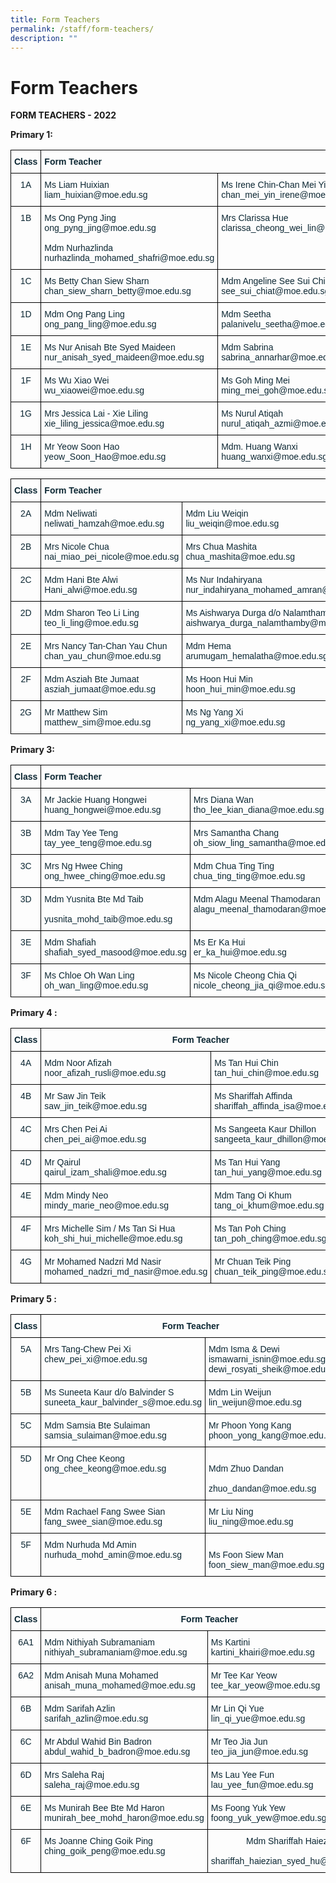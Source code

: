 ```yaml
---
title: Form Teachers
permalink: /staff/form-teachers/
description: ""
---
```

# Form Teachers
**FORM TEACHERS - 2022**



**Primary 1:**

<style type="text/css">
.tg  {border-collapse:collapse;border-spacing:0;}
.tg td{border-color:black;border-style:solid;border-width:1px;font-family:Arial, sans-serif;font-size:14px;
  overflow:hidden;padding:10px 5px;word-break:normal;}
.tg th{border-color:black;border-style:solid;border-width:1px;font-family:Arial, sans-serif;font-size:14px;
  font-weight:normal;overflow:hidden;padding:10px 5px;word-break:normal;}
.tg .tg-7wcr{color:#0C2733;text-align:left;vertical-align:top}
.tg .tg-z01w{color:#0C2733;font-weight:bold;text-align:left;vertical-align:top}
.tg .tg-eohv{color:#0C2733;text-align:center;vertical-align:top}
</style>
<table class="tg">
<thead>
  <tr>
    <th class="tg-z01w">Class</th>
    <th class="tg-z01w" colspan="2">Form Teacher</th>
  </tr>
</thead>
<tbody>
  <tr>
    <td class="tg-eohv">1A</td>
    <td class="tg-7wcr">Ms Liam Huixian<br>liam_huixian@moe.edu.sg</td>
    <td class="tg-7wcr">Ms Irene Chin-Chan Mei Yin<br>chan_mei_yin_irene@moe.edu.sg</td>
  </tr>
  <tr>
    <td class="tg-eohv">1B</td>
    <td class="tg-7wcr">Ms Ong Pyng Jing<br>ong_pyng_jing@moe.edu.sg<br><br>Mdm Nurhazlinda<br>nurhazlinda_mohamed_shafri@moe.edu.sg</td>
    <td class="tg-7wcr">Mrs Clarissa Hue<br>clarissa_cheong_wei_lin@moe.edu.sg</td>
  </tr>
  <tr>
    <td class="tg-eohv">1C</td>
    <td class="tg-7wcr">Ms Betty Chan Siew Sharn<br>chan_siew_sharn_betty@moe.edu.sg</td>
    <td class="tg-7wcr">Mdm Angeline See Sui Chiat<br>see_sui_chiat@moe.edu.sg</td>
  </tr>
  <tr>
    <td class="tg-eohv">1D</td>
    <td class="tg-7wcr">Mdm Ong Pang Ling<br>ong_pang_ling@moe.edu.sg</td>
    <td class="tg-7wcr">Mdm Seetha<br>palanivelu_seetha@moe.edu.sg</td>
  </tr>
  <tr>
    <td class="tg-eohv">1E</td>
    <td class="tg-7wcr">Ms Nur Anisah Bte Syed Maideen<br>nur_anisah_syed_maideen@moe.edu.sg</td>
    <td class="tg-7wcr">Mdm Sabrina<br>sabrina_annarhar@moe.edu.sg</td>
  </tr>
  <tr>
    <td class="tg-eohv">1F</td>
    <td class="tg-7wcr">Ms Wu Xiao Wei<br>wu_xiaowei@moe.edu.sg</td>
    <td class="tg-7wcr">Ms Goh Ming Mei<br>ming_mei_goh@moe.edu.sg</td>
  </tr>
  <tr>
    <td class="tg-eohv">1G</td>
    <td class="tg-7wcr">Mrs Jessica Lai - Xie Liling<br>xie_liling_jessica@moe.edu.sg</td>
    <td class="tg-7wcr">Ms Nurul Atiqah<br>nurul_atiqah_azmi@moe.edu.sg<br></td>
  </tr>
  <tr>
    <td class="tg-eohv"> 1H</td>
    <td class="tg-7wcr">Mr Yeow Soon Hao<br>yeow_Soon_Hao@moe.edu.sg </td>
    <td class="tg-7wcr">Mdm. Huang Wanxi<br>huang_wanxi@moe.edu.sg</td>
  </tr>
</tbody>
</table>

<style type="text/css">
.tg  {border-collapse:collapse;border-spacing:0;}
.tg td{border-color:black;border-style:solid;border-width:1px;font-family:Arial, sans-serif;font-size:14px;
  overflow:hidden;padding:10px 5px;word-break:normal;}
.tg th{border-color:black;border-style:solid;border-width:1px;font-family:Arial, sans-serif;font-size:14px;
  font-weight:normal;overflow:hidden;padding:10px 5px;word-break:normal;}
.tg .tg-7wcr{color:#0C2733;text-align:left;vertical-align:top}
.tg .tg-z01w{color:#0C2733;font-weight:bold;text-align:left;vertical-align:top}
.tg .tg-eohv{color:#0C2733;text-align:center;vertical-align:top}
</style>
<table class="tg">
<thead>
  <tr>
    <th class="tg-z01w">Class</th>
    <th class="tg-z01w" colspan="2">Form Teacher</th>
  </tr>
</thead>
<tbody>
  <tr>
    <td class="tg-eohv">2A</td>
    <td class="tg-7wcr">Mdm Neliwati<br>neliwati_hamzah@moe.edu.sg</td>
    <td class="tg-7wcr">Mdm Liu Weiqin<br>liu_weiqin@moe.edu.sg</td>
  </tr>
  <tr>
    <td class="tg-eohv">2B</td>
    <td class="tg-7wcr">Mrs Nicole Chua<br>nai_miao_pei_nicole@moe.edu.sg</td>
    <td class="tg-7wcr">Mrs Chua Mashita<br>chua_mashita@moe.edu.sg</td>
  </tr>
  <tr>
    <td class="tg-eohv">2C</td>
    <td class="tg-7wcr">Mdm Hani Bte Alwi<br>Hani_alwi@moe.edu.sg</td>
    <td class="tg-7wcr">Ms Nur Indahiryana<br>nur_indahiryana_mohamed_amran@moe.edu.sg<br></td>
  </tr>
  <tr>
    <td class="tg-eohv">2D</td>
    <td class="tg-7wcr">Mdm Sharon Teo Li Ling<br>teo_li_ling@moe.edu.sg</td>
    <td class="tg-7wcr">Ms Aishwarya Durga d/o Nalamthamby<br>aishwarya_durga_nalamthamby@moe.edu.sg</td>
  </tr>
  <tr>
    <td class="tg-eohv">2E</td>
    <td class="tg-7wcr">Mrs Nancy Tan-Chan Yau Chun<br>chan_yau_chun@moe.edu.sg</td>
    <td class="tg-7wcr">Mdm Hema<br>arumugam_hemalatha@moe.edu.sg<br></td>
  </tr>
  <tr>
    <td class="tg-eohv">2F</td>
    <td class="tg-7wcr">Mdm Asziah Bte Jumaat<br>asziah_jumaat@moe.edu.sg</td>
    <td class="tg-7wcr">Ms Hoon Hui Min<br>hoon_hui_min@moe.edu.sg<br></td>
  </tr>
  <tr>
    <td class="tg-eohv">2G</td>
    <td class="tg-7wcr">Mr Matthew Sim <br>matthew_sim@moe.edu.sg </td>
    <td class="tg-7wcr">Ms Ng Yang Xi<br>ng_yang_xi@moe.edu.sg</td>
  </tr>
</tbody>
</table>

**Primary 3:**

<style type="text/css">
.tg  {border-collapse:collapse;border-spacing:0;}
.tg td{border-color:black;border-style:solid;border-width:1px;font-family:Arial, sans-serif;font-size:14px;
  overflow:hidden;padding:10px 5px;word-break:normal;}
.tg th{border-color:black;border-style:solid;border-width:1px;font-family:Arial, sans-serif;font-size:14px;
  font-weight:normal;overflow:hidden;padding:10px 5px;word-break:normal;}
.tg .tg-7wcr{color:#0C2733;text-align:left;vertical-align:top}
.tg .tg-z01w{color:#0C2733;font-weight:bold;text-align:left;vertical-align:top}
.tg .tg-eohv{color:#0C2733;text-align:center;vertical-align:top}
</style>
<table class="tg">
<thead>
  <tr>
    <th class="tg-z01w">Class</th>
    <th class="tg-z01w" colspan="2">Form Teacher</th>
  </tr>
</thead>
<tbody>
  <tr>
    <td class="tg-eohv">3A</td>
    <td class="tg-7wcr">Mr Jackie Huang Hongwei<br>huang_hongwei@moe.edu.sg</td>
    <td class="tg-7wcr">Mrs Diana Wan<br>tho_lee_kian_diana@moe.edu.sg<br></td>
  </tr>
  <tr>
    <td class="tg-eohv">3B</td>
    <td class="tg-7wcr">Mdm Tay Yee Teng<br>tay_yee_teng@moe.edu.sg</td>
    <td class="tg-7wcr">Mrs Samantha Chang<br>oh_siow_ling_samantha@moe.edu.sg<br></td>
  </tr>
  <tr>
    <td class="tg-eohv">3C</td>
    <td class="tg-7wcr">Mrs Ng Hwee Ching<br>ong_hwee_ching@moe.edu.sg<br></td>
    <td class="tg-7wcr">Mdm Chua Ting Ting<br>chua_ting_ting@moe.edu.sg</td>
  </tr>
  <tr>
    <td class="tg-eohv">3D</td>
    <td class="tg-7wcr">Mdm Yusnita  Bte Md Taib<br><br>yusnita_mohd_taib@moe.edu.sg</td>
    <td class="tg-7wcr">Mdm Alagu Meenal Thamodaran<br>alagu_meenal_thamodaran@moe.edu.sg</td>
  </tr>
  <tr>
    <td class="tg-eohv">3E</td>
    <td class="tg-7wcr">Mdm Shafiah<br>shafiah_syed_masood@moe.edu.sg</td>
    <td class="tg-7wcr">Ms Er Ka Hui<br>er_ka_hui@moe.edu.sg</td>
  </tr>
  <tr>
    <td class="tg-eohv">3F</td>
    <td class="tg-7wcr">Ms Chloe Oh Wan Ling<br>oh_wan_ling@moe.edu.sg</td>
    <td class="tg-7wcr">Ms Nicole Cheong Chia Qi<br>nicole_cheong_jia_qi@moe.edu.sg</td>
  </tr>
</tbody>
</table>

**Primary 4 :**

<style type="text/css">
.tg  {border-collapse:collapse;border-spacing:0;}
.tg td{border-color:black;border-style:solid;border-width:1px;font-family:Arial, sans-serif;font-size:14px;
  overflow:hidden;padding:10px 5px;word-break:normal;}
.tg th{border-color:black;border-style:solid;border-width:1px;font-family:Arial, sans-serif;font-size:14px;
  font-weight:normal;overflow:hidden;padding:10px 5px;word-break:normal;}
.tg .tg-7wcr{color:#0C2733;text-align:left;vertical-align:top}
.tg .tg-s7de{color:#0C2733;font-weight:bold;text-align:center;vertical-align:top}
.tg .tg-eohv{color:#0C2733;text-align:center;vertical-align:top}
</style>
<table class="tg">
<thead>
  <tr>
    <th class="tg-s7de">Class</th>
    <th class="tg-s7de" colspan="2">Form Teacher</th>
  </tr>
</thead>
<tbody>
  <tr>
    <td class="tg-eohv">4A</td>
    <td class="tg-7wcr">Mdm Noor Afizah<br>noor_afizah_rusli@moe.edu.sg<br></td>
    <td class="tg-7wcr">Ms Tan Hui Chin<br>tan_hui_chin@moe.edu.sg</td>
  </tr>
  <tr>
    <td class="tg-eohv">4B</td>
    <td class="tg-7wcr">Mr Saw Jin Teik<br>saw_jin_teik@moe.edu.sg</td>
    <td class="tg-7wcr">Ms Shariffah Affinda<br>shariffah_affinda_isa@moe.edu.sg</td>
  </tr>
  <tr>
    <td class="tg-eohv">4C</td>
    <td class="tg-7wcr">Mrs Chen Pei Ai<br>chen_pei_ai@moe.edu.sg</td>
    <td class="tg-7wcr">Ms Sangeeta Kaur Dhillon<br>sangeeta_kaur_dhillon@moe.edu.sg<br></td>
  </tr>
  <tr>
    <td class="tg-eohv">4D</td>
    <td class="tg-7wcr">Mr Qairul<br>qairul_izam_shali@moe.edu.sg</td>
    <td class="tg-7wcr">Ms Tan Hui Yang<br>tan_hui_yang@moe.edu.sg<br></td>
  </tr>
  <tr>
    <td class="tg-eohv">4E</td>
    <td class="tg-7wcr">Mdm Mindy Neo<br>mindy_marie_neo@moe.edu.sg</td>
    <td class="tg-7wcr">Mdm Tang Oi Khum<br>tang_oi_khum@moe.edu.sg<br></td>
  </tr>
  <tr>
    <td class="tg-eohv">4F</td>
    <td class="tg-7wcr">Mrs Michelle Sim / Ms Tan Si Hua<br>koh_shi_hui_michelle@moe.edu.sg</td>
    <td class="tg-7wcr">Ms Tan Poh Ching<br>tan_poh_ching@moe.edu.sg</td>
  </tr>
  <tr>
    <td class="tg-eohv">4G</td>
    <td class="tg-7wcr">Mr Mohamed Nadzri Md Nasir<br>mohamed_nadzri_md_nasir@moe.edu.sg</td>
    <td class="tg-7wcr">Mr Chuan Teik Ping<br>chuan_teik_ping@moe.edu.sg</td>
  </tr>
</tbody>
</table>

**Primary 5 :**

<style type="text/css">
.tg  {border-collapse:collapse;border-spacing:0;}
.tg td{border-color:black;border-style:solid;border-width:1px;font-family:Arial, sans-serif;font-size:14px;
  overflow:hidden;padding:10px 5px;word-break:normal;}
.tg th{border-color:black;border-style:solid;border-width:1px;font-family:Arial, sans-serif;font-size:14px;
  font-weight:normal;overflow:hidden;padding:10px 5px;word-break:normal;}
.tg .tg-7wcr{color:#0C2733;text-align:left;vertical-align:top}
.tg .tg-s7de{color:#0C2733;font-weight:bold;text-align:center;vertical-align:top}
.tg .tg-eohv{color:#0C2733;text-align:center;vertical-align:top}
</style>
<table class="tg">
<thead>
  <tr>
    <th class="tg-s7de">Class</th>
    <th class="tg-s7de" colspan="2">Form Teacher</th>
  </tr>
</thead>
<tbody>
  <tr>
    <td class="tg-eohv">5A</td>
    <td class="tg-7wcr">Mrs Tang-Chew Pei Xi<br>chew_pei_xi@moe.edu.sg</td>
    <td class="tg-7wcr">Mdm Isma &amp; Dewi<br>ismawarni_isnin@moe.edu.sg<br>dewi_rosyati_sheik@moe.edu.sg</td>
  </tr>
  <tr>
    <td class="tg-eohv">5B</td>
    <td class="tg-7wcr">Ms Suneeta Kaur d/o Balvinder S<br>suneeta_kaur_balvinder_s@moe.edu.sg</td>
    <td class="tg-7wcr">Mdm Lin Weijun<br>lin_weijun@moe.edu.sg</td>
  </tr>
  <tr>
    <td class="tg-eohv">5C</td>
    <td class="tg-7wcr">Mdm Samsia Bte Sulaiman<br>samsia_sulaiman@moe.edu.sg</td>
    <td class="tg-7wcr">Mr Phoon Yong Kang<br>phoon_yong_kang@moe.edu.sg</td>
  </tr>
  <tr>
    <td class="tg-eohv">5D</td>
    <td class="tg-7wcr">Mr Ong Chee Keong<br>ong_chee_keong@moe.edu.sg</td>
    <td class="tg-7wcr"><br>Mdm Zhuo Dandan<br><br>zhuo_dandan@moe.edu.sg</td>
  </tr>
  <tr>
    <td class="tg-eohv">5E</td>
    <td class="tg-7wcr">Mdm Rachael Fang Swee Sian<br>fang_swee_sian@moe.edu.sg</td>
    <td class="tg-7wcr">Mr Liu Ning<br>liu_ning@moe.edu.sg</td>
  </tr>
  <tr>
    <td class="tg-eohv">5F</td>
    <td class="tg-7wcr">Mdm Nurhuda Md Amin<br>nurhuda_mohd_amin@moe.edu.sg</td>
    <td class="tg-7wcr"><br>Ms Foon Siew Man<br>foon_siew_man@moe.edu.sg</td>
  </tr>
</tbody>
</table>

**Primary 6 :**

<style type="text/css">
.tg  {border-collapse:collapse;border-spacing:0;}
.tg td{border-color:black;border-style:solid;border-width:1px;font-family:Arial, sans-serif;font-size:14px;
  overflow:hidden;padding:10px 5px;word-break:normal;}
.tg th{border-color:black;border-style:solid;border-width:1px;font-family:Arial, sans-serif;font-size:14px;
  font-weight:normal;overflow:hidden;padding:10px 5px;word-break:normal;}
.tg .tg-7wcr{color:#0C2733;text-align:left;vertical-align:top}
.tg .tg-s7de{color:#0C2733;font-weight:bold;text-align:center;vertical-align:top}
.tg .tg-eohv{color:#0C2733;text-align:center;vertical-align:top}
</style>
<table class="tg">
<thead>
  <tr>
    <th class="tg-s7de">Class</th>
    <th class="tg-s7de" colspan="2">Form Teacher</th>
  </tr>
</thead>
<tbody>
  <tr>
    <td class="tg-eohv">6A1</td>
    <td class="tg-7wcr">Mdm Nithiyah Subramaniam<br>nithiyah_subramaniam@moe.edu.sg</td>
    <td class="tg-7wcr">Ms Kartini<br>kartini_khairi@moe.edu.sg</td>
  </tr>
  <tr>
    <td class="tg-eohv">6A2</td>
    <td class="tg-7wcr">Mdm Anisah Muna Mohamed<br>anisah_muna_mohamed@moe.edu.sg</td>
    <td class="tg-7wcr">Mr Tee Kar Yeow<br>tee_kar_yeow@moe.edu.sg</td>
  </tr>
  <tr>
    <td class="tg-eohv">6B</td>
    <td class="tg-7wcr">Mdm Sarifah Azlin<br>sarifah_azlin@moe.edu.sg</td>
    <td class="tg-7wcr"> Mr Lin Qi Yue<br>lin_qi_yue@moe.edu.sg</td>
  </tr>
  <tr>
    <td class="tg-eohv">6C</td>
    <td class="tg-7wcr">Mr Abdul Wahid Bin Badron<br>abdul_wahid_b_badron@moe.edu.sg</td>
    <td class="tg-7wcr">Mr Teo Jia Jun<br>teo_jia_jun@moe.edu.sg</td>
  </tr>
  <tr>
    <td class="tg-eohv">6D</td>
    <td class="tg-7wcr">Mrs Saleha Raj<br>saleha_raj@moe.edu.sg</td>
    <td class="tg-7wcr">Ms Lau Yee Fun<br>lau_yee_fun@moe.edu.sg</td>
  </tr>
  <tr>
    <td class="tg-eohv">6E</td>
    <td class="tg-7wcr">Ms Munirah Bee Bte Md Haron<br>munirah_bee_mohd_haron@moe.edu.sg</td>
    <td class="tg-7wcr">Ms Foong Yuk Yew<br>foong_yuk_yew@moe.edu.sg</td>
  </tr>
  <tr>
    <td class="tg-eohv">6F</td>
    <td class="tg-7wcr">Ms Joanne Ching Goik Ping <br>ching_goik_peng@moe.edu.sg</td>
    <td class="tg-eohv">Mdm Shariffah Haiezian<br><br>shariffah_haiezian_syed_hu@moe.edu.sg</td>
  </tr>
</tbody>
</table>